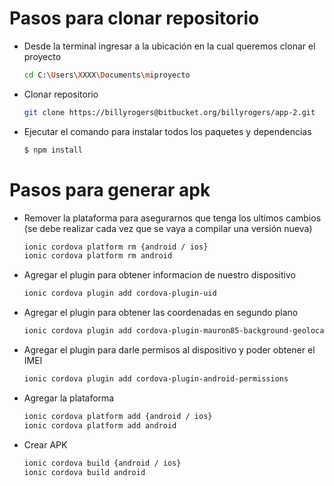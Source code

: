 # Pasos para clonar repositorio
  - Desde la terminal ingresar a la ubicación en la cual queremos clonar el proyecto
    ```sh
    cd C:\Users\XXXX\Documents\miproyecto
    ````
  - Clonar repositorio
       ```sh
       git clone https://billyrogers@bitbucket.org/billyrogers/app-2.git
       ````
  - Ejecutar el comando para instalar todos los paquetes y dependencias
    ```sh
    $ npm install
    ```
# Pasos para generar apk
- Remover la plataforma para asegurarnos que tenga los ultimos cambios (se debe realizar
    cada vez que se vaya a compilar una versión nueva)
    ```sh
    ionic cordova platform rm {android / ios}
    ionic cordova platform rm android
    ```
- Agregar el plugin para obtener informacion de nuestro dispositivo
    ```sh
    ionic cordova plugin add cordova-plugin-uid
    ```
    
- Agregar el plugin para obtener las coordenadas en segundo plano
    ```sh
    ionic cordova plugin add cordova-plugin-mauron85-background-geolocation@alphacordova-plugin-mauron85-background-geolocation@alpha
    ```
- Agregar el plugin para darle permisos al dispositivo y poder obtener el IMEI
    ```sh
    ionic cordova plugin add cordova-plugin-android-permissions
    ```
- Agregar la plataforma 
    ```sh
    ionic cordova platform add {android / ios}
    ionic cordova platform add android
    ```
- Crear APK  
    ```sh
    ionic cordova build {android / ios}
    ionic cordova build android
    ```
